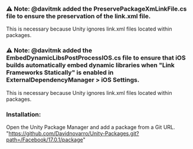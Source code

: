 ### ⚠️ Note: @davitmk added the PreservePackageXmLinkFile.cs file to ensure the preservation of the link.xml file.
This is necessary because Unity ignores link.xml files located within packages.

### ⚠️ Note: @davitmk added the EmbedDynamicLibsPostProcessIOS.cs file to ensure that iOS builds automatically embed dynamic libraries when "Link Frameworks Statically" is enabled in ExternalDependencyManager > iOS Settings.
This is necessary because Unity ignores link.xml files located within packages.

### Installation:
Open the Unity Package Manager and add a package from a Git URL. "https://github.com/Davidnovarro/Unity-Packages.git?path=/Facebook/17.0.1/package"
